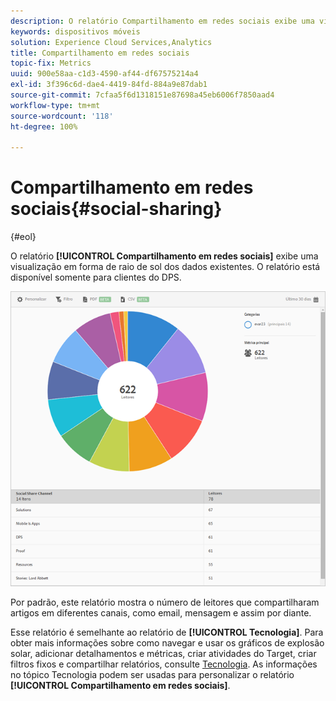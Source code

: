 ```yaml
---
description: O relatório Compartilhamento em redes sociais exibe uma visualização em forma de raio de sol dos dados existentes. O relatório está disponível somente para clientes do Digital Publishing Suites (DPS).
keywords: dispositivos móveis
solution: Experience Cloud Services,Analytics
title: Compartilhamento em redes sociais
topic-fix: Metrics
uuid: 900e58aa-c1d3-4590-af44-df67575214a4
exl-id: 3f396c6d-dae4-4419-84fd-884a9e87dab1
source-git-commit: 7cfaa5f6d1318151e87698a45eb6006f7850aad4
workflow-type: tm+mt
source-wordcount: '118'
ht-degree: 100%

---
```


# Compartilhamento em redes sociais{#social-sharing}

{#eol}

O relatório **[!UICONTROL Compartilhamento em redes sociais]** exibe uma visualização em forma de raio de sol dos dados existentes. O relatório está disponível somente para clientes do DPS.

![](assets/dps_social_share.png)

Por padrão, este relatório mostra o número de leitores que compartilharam artigos em diferentes canais, como email, mensagem e assim por diante.

Esse relatório é semelhante ao relatório de **[!UICONTROL Tecnologia]**. Para obter mais informações sobre como navegar e usar os gráficos de explosão solar, adicionar detalhamentos e métricas, criar atividades do Target, criar filtros fixos e compartilhar relatórios, consulte [Tecnologia](/help/using/usage/reports-technology.md). As informações no tópico Tecnologia podem ser usadas para personalizar o relatório **[!UICONTROL Compartilhamento em redes sociais]**.
